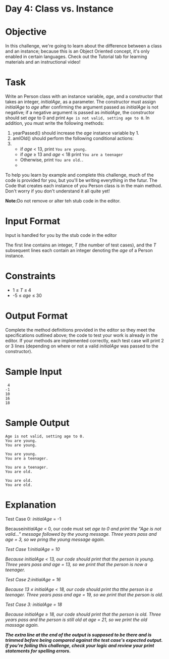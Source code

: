 # Day 4: Class vs. Instance

# Objective
<p>In this challenge, we're going to learn about the difference between a class and an instance; because this is an Object Oriented concept, it's only enabled in certain languages. Check out the Tutorial tab for learning materials and an instructional video!</p>

# Task
<p>Write an Person class with an instance variable, <i>age</i>, and a constructor that takes an integer, <i>initialAge</i>, as a parameter. The constructor must assign <i>initialAge</i> to <i>age</i> after confirming the argument passed as <i>initialAge</i> is not negative; if a negative argument is passed as <i>initialAge</i>, the constructor should set <i>age</i> to 0 and print <code>Age is not valid, setting age to 0</code>. In addition, you must write the following methods:</p>
<ol>
<li>yearPassed() should increase the <i>age</i> instance variable by 1.</li>
<li>amIOld() should perform the following conditional actions:<li>
<ul>
<li>if <i>age</i> < 13, print <code>You are young.</code></li>
<li>if <i>age</i> ≥ 13 and <i>age</i> < 18 print <code>You are a teenager</code></li>
<li>Otherwise, print <code>You are old.</code>.<li>
</ul>
</ol>
<p>To help you learn by example and complete this challenge, much of the code is provided for you, but you'll be writing everything in the futur. The Code that creates each instance of you Person class is in the main method. Don't worry if you don't understand it all quite yet!</p>
<p><strong>Note:</strong>Do not remove or alter teh stub code in the editor.</p>

# Input Format
<p>Input is handled for you by the stub code in the editor</p>
<p>The first line contains an integer, <i>T</i> (the number of test cases), and the <i>T</i> subsequent lines each contain an integer denoting the <i>age</i> of a Person instance.

# Constraints
<ul>
<li>1 ≤ <i>T</i> ≤ 4</li>
<li>-5 ≤ <i>age</i> ≤ 30</li>
</ul>

# Output Format
<p>Complete the method definitions provided in the editor so they meet the specifications outlined above; the code to test your work is already in the editor. If your methods are implemented correctly, each test case will print 2 or 3 lines (depending on where or not a valid <i>initialAge</i> was passed to the constructor).</p>

# Sample Input

~~~~
 4
-1
10
16
18
~~~~

# Sample Output

~~~~
Age is not valid, setting age to 0.
You are young.
You are young.

You are young.
You are a teenager.

You are a teenager.
You are old.

You are old.
You are old.
~~~~

# Explanation
<p>Test Case 0: <i>initialAge</i> = -1</p>
<p>Because<i>initialAge</i> < 0, our code must set <i>age<i> to 0 and print the "Age is not valid..." message followed by the young message. Three years pass and <i>age</i> = 3, so we pring the young message again.</p>
<p>Test Case 1:<i>initialAge</i> = 10</p>
<p>Because <i>initialAge</i> < 13, our code should print that the person is young. Three years pass and <i>age</i> = 13, so we print that the person is now a teenager.</p>
<p>Test Case 2:<i>initialAge</i> = 16</p>
<p>Because 13 ≤ <i>initialAge</i> < 18, our code should print tha tthe person is a teenager. Three years pass and <i>age</i> = 19, so we print that the person is old.</p>
<p>Test Case 3: <i>initialAge</i> = 18</p>
<p>Because <i>initialAge</i> ≥ 18, our code should print that the person is old. Three years pass and the person is still old at <i>age</i> = 21, so we print the old massage again.</p>
<p><strong>The extra line at the end of the output is supposed to be there and is trimmed before being compared against the test case's expected output. If you're failing this challenge, check your logic and review your print statements for spelling errors.</strong></p>
